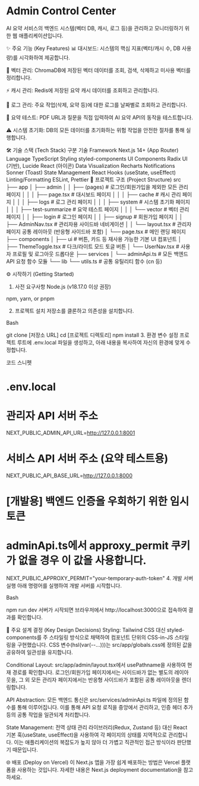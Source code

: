 # Admin Control Center
AI 요약 서비스의 백엔드 시스템(벡터 DB, 캐시, 로그 등)을 관리하고 모니터링하기 위한 웹 애플리케이션입니다.

✨ 주요 기능 (Key Features)
📊 대시보드: 시스템의 핵심 지표(벡터/캐시 수, DB 사용량)를 시각화하여 제공합니다.

💾 벡터 관리: ChromaDB에 저장된 벡터 데이터를 조회, 검색, 삭제하고 미사용 벡터를 정리합니다.

⚡ 캐시 관리: Redis에 저장된 요약 캐시 데이터를 조회하고 관리합니다.

📝 로그 관리: 주요 작업(삭제, 요약 등)에 대한 로그를 날짜별로 조회하고 관리합니다.

🧪 요약 테스트: PDF URL과 질문을 직접 입력하여 AI 요약 API의 동작을 테스트합니다.

⚠️ 시스템 초기화: DB의 모든 데이터를 초기화하는 위험 작업을 안전한 절차를 통해 실행합니다.

🛠️ 기술 스택 (Tech Stack)
구분	기술
Framework	Next.js 14+ (App Router)
Language	TypeScript
Styling	styled-components
UI Components	Radix UI (기반), Lucide React (아이콘)
Data Visualization	Recharts
Notifications	Sonner (Toast)
State Management	React Hooks (useState, useEffect)
Linting/Formatting	ESLint, Prettier
📁 프로젝트 구조 (Project Structure)
src
├── app
│   ├── admin
│   │   ├── (pages)         # 로그인/회원가입을 제외한 모든 관리 페이지
│   │   │   ├── page.tsx    # 대시보드 페이지
│   │   │   ├── cache       # 캐시 관리 페이지
│   │   │   ├── logs        # 로그 관리 페이지
│   │   │   ├── system      # 시스템 초기화 페이지
│   │   │   ├── test-summarize # 요약 테스트 페이지
│   │   │   └── vector      # 벡터 관리 페이지
│   │   ├── login           # 로그인 페이지
│   │   ├── signup          # 회원가입 페이지
│   │   ├── AdminNav.tsx    # 관리자용 사이드바 네비게이션
│   │   └── layout.tsx      # 관리자 페이지 공통 레이아웃 (반응형 사이드바 포함)
│   └── page.tsx            # 메인 랜딩 페이지
├── components
│   ├── ui                  # 버튼, 카드 등 재사용 가능한 기본 UI 컴포넌트
│   ├── ThemeToggle.tsx     # 다크/라이트 모드 토글 버튼
│   └── UserNav.tsx         # 사용자 프로필 및 로그아웃 드롭다운
├── services
│   └── adminApi.ts         # 모든 백엔드 API 요청 함수 모듈
└── lib
    └── utils.ts            # 공통 유틸리티 함수 (cn 등)
    
⚙️ 시작하기 (Getting Started)
1. 사전 요구사항
Node.js (v18.17.0 이상 권장)

npm, yarn, or pnpm

2. 프로젝트 설치
저장소를 클론하고 의존성을 설치합니다.

Bash

git clone [저장소 URL]
cd [프로젝트 디렉토리]
npm install
3. 환경 변수 설정
프로젝트 루트에 .env.local 파일을 생성하고, 아래 내용을 복사하여 자신의 환경에 맞게 수정합니다.

코드 스니펫

# .env.local

# 관리자 API 서버 주소
NEXT_PUBLIC_ADMIN_API_URL=http://127.0.0.1:8001

# 서비스 API 서버 주소 (요약 테스트용)
NEXT_PUBLIC_API_BASE_URL=http://127.0.0.1:8000

# [개발용] 백엔드 인증을 우회하기 위한 임시 토큰
# adminApi.ts에서 approxy_permit 쿠키가 없을 경우 이 값을 사용합니다.
NEXT_PUBLIC_APPROXY_PERMIT="your-temporary-auth-token"
4. 개발 서버 실행
아래 명령어를 실행하여 개발 서버를 시작합니다.

Bash

npm run dev
서버가 시작되면 브라우저에서 http://localhost:3000으로 접속하여 결과를 확인합니다.

📜 주요 설계 결정 (Key Design Decisions)
Styling: Tailwind CSS 대신 styled-components를 주 스타일링 방식으로 채택하여 컴포넌트 단위의 CSS-in-JS 스타일링을 구현했습니다. CSS 변수(hsl(var(--...)))는 src/app/globals.css에 정의된 값을 공유하여 일관성을 유지합니다.

Conditional Layout: src/app/admin/layout.tsx에서 usePathname을 사용하여 현재 경로를 확인합니다. 로그인/회원가입 페이지에서는 사이드바가 없는 별도의 레이아웃을, 그 외 모든 관리자 페이지에서는 반응형 사이드바가 포함된 공통 레이아웃을 렌더링합니다.

API Abstraction: 모든 백엔드 통신은 src/services/adminApi.ts 파일에 정의된 함수를 통해 이루어집니다. 이를 통해 API 요청 로직을 중앙에서 관리하고, 인증 헤더 추가 등의 공통 작업을 일관되게 처리합니다.

State Management: 전역 상태 관리 라이브러리(Redux, Zustand 등) 대신 React 기본 훅(useState, useEffect)을 사용하여 각 페이지의 상태를 지역적으로 관리합니다. 이는 애플리케이션의 복잡도가 높지 않아 더 가볍고 직관적인 접근 방식이라 판단했기 때문입니다.

🌐 배포 (Deploy on Vercel)
이 Next.js 앱을 가장 쉽게 배포하는 방법은 Vercel 플랫폼을 사용하는 것입니다.
자세한 내용은 Next.js deployment documentation을 참고하세요.